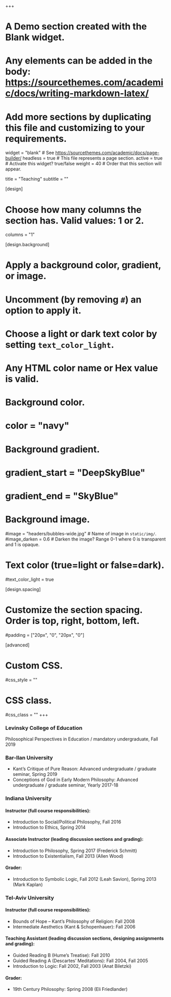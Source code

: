 +++
# A Demo section created with the Blank widget.
# Any elements can be added in the body: https://sourcethemes.com/academic/docs/writing-markdown-latex/
# Add more sections by duplicating this file and customizing to your requirements.

widget = "blank"  # See https://sourcethemes.com/academic/docs/page-builder/
headless = true  # This file represents a page section.
active = true  # Activate this widget? true/false
weight = 40  # Order that this section will appear.

title = "Teaching"
subtitle = ""

[design]
  # Choose how many columns the section has. Valid values: 1 or 2.
  columns = "1"

[design.background]
  # Apply a background color, gradient, or image.
  #   Uncomment (by removing `#`) an option to apply it.
  #   Choose a light or dark text color by setting `text_color_light`.
  #   Any HTML color name or Hex value is valid.

  # Background color.
  # color = "navy"
  
  # Background gradient.
  # gradient_start = "DeepSkyBlue"
  # gradient_end = "SkyBlue"
  
  # Background image.
  #image = "headers/bubbles-wide.jpg"  # Name of image in `static/img/`.
  #image_darken = 0.6  # Darken the image? Range 0-1 where 0 is transparent and 1 is opaque.

  # Text color (true=light or false=dark).
  #text_color_light = true

[design.spacing]
  # Customize the section spacing. Order is top, right, bottom, left.
  #padding = ["20px", "0", "20px", "0"]

[advanced]
 # Custom CSS. 
 #css_style = ""
 
 # CSS class.
 #css_class = ""
+++
### Levinsky College of Education 
 Philosophical Perspectives in Education / mandatory undergraduate, Fall 2019 

### Bar-Ilan University
- Kant’s Critique of Pure Reason: Advanced undergraduate / graduate seminar, Spring 2019
- Conceptions of God in Early Modern Philosophy: Advanced undergraduate / graduate seminar, Yearly 2017-18

### Indiana University
#### ​Instructor (full course responsibilities):
- Introduction to Social/Political Philosophy, Fall 2016
- Introduction to Ethics, Spring 2014

#### Associate Instructor (leading discussion sections and grading):
- Introduction to Philosophy, Spring 2017 (Frederick Schmitt)
- Introduction to Existentialism, Fall 2013 (Allen Wood)

#### Grader:
- Introduction to Symbolic Logic, Fall 2012 (Leah Savion), Spring 2013 (Mark Kaplan)

### Tel-Aviv University
#### Instructor (full course responsibilities):
- Bounds of Hope – Kant’s Philosophy of Religion: Fall 2008
- Intermediate Aesthetics (Kant & Schopenhauer): Fall 2006

#### Teaching Assistant (leading discussion sections, designing assignments and grading):
- Guided Reading B (Hume’s Treatise): Fall 2010
- Guided Reading A (Descartes’ Meditations): Fall 2004, Fall 2005
- Introduction to Logic: Fall 2002, Fall 2003 (Anat Biletzki)

#### Grader:
- 19th Century Philosophy: Spring 2008 (Eli Friedlander)